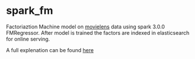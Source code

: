 # spark_fm

Factoriaztion Machine model on [movielens](http://files.grouplens.org/datasets/movielens/ml-1m.zip) data using spark 3.0.0 FMRegressor.
After model is trained the factors are indexed in elasticsearch for online serving.

A full explenation can be found [here](https://yonigottesman.github.io/2020/07/04/spark3-fm-movielens.html/)
